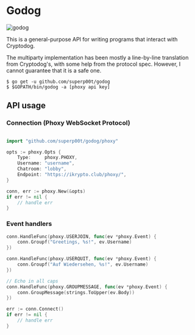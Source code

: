 # Godog

![godog](https://img.ikrypto.club/2ENO.png)

This is a general-purpose API for writing programs that interact with Cryptodog.

The multiparty implementation has been mostly a line-by-line translation from Cryptodog's, with some help from the protocol spec. However, I cannot guarantee that it is a safe one.
```
$ go get -u github.com/superp00t/godog
$ $GOPATH/bin/godog -a [phoxy api key]
```

## API usage
### Connection (Phoxy WebSocket Protocol) 
```go

import "github.com/superp00t/godog/phoxy"

opts := phoxy.Opts {
    Type:     phoxy.PHOXY,
    Username: "username",
    Chatroom: "lobby",
    Endpoint: "https://ikrypto.club/phoxy/",
}

conn, err := phoxy.New(&opts)
if err != nil {
    // handle err
}
```

### Event handlers

```go
conn.HandleFunc(phoxy.USERJOIN, func(ev *phoxy.Event) {
    conn.Groupf("Greetings, %s!", ev.Username)
})

conn.HandleFunc(phoxy.USERQUIT, func(ev *phoxy.Event) {
    conn.Groupf("Auf Wiedersehen, %s!", ev.Username)
})

// Echo in all caps
conn.HandleFunc(phoxy.GROUPMESSAGE, func(ev *phoxy.Event) {
    conn.GroupMessage(strings.ToUpper(ev.Body))
})

err := conn.Connect()
if err != nil {
    // handle err
}
```